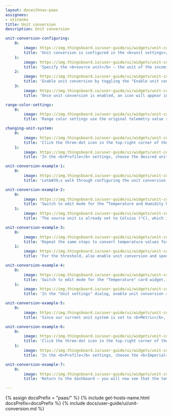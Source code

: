 ```yaml
---
layout: docwithnav-paas
assignees:
- stitenko
title: Unit conversion
description: Unit conversion

unit-conversion-configuring:
    0:
        image: https://img.thingsboard.io/user-guide/ui/widgets/unit-conversion/unit-conversion-configuring-1-pe.png
        title: 'Unit conversion is configured in the <b>unit settings</b> available in the <b>telemetry keys</b>, <b>Y-axis</b>, and <b>thresholds</b> configurations within the widget settings.'
    1:
        image: https://img.thingsboard.io/user-guide/ui/widgets/unit-conversion/unit-conversion-configuring-2-pe.png
        title: 'Specify the <b>source unit</b> — the unit of the incoming telemetry value received from the server to ensure correct conversion to the target unit.'
    2:
        image: https://img.thingsboard.io/user-guide/ui/widgets/unit-conversion/unit-conversion-configuring-3-pe.png
        title: 'Enable unit conversion by toggling the "Enable unit conversion" switch. The system will automatically suggest commonly used target units for each unit system (e.g., °C for Metric, °F for Imperial, and °C for Hybrid). However, you can override these by selecting different units from the dropdown list. After, click "<b>Apply</b>" to save the changes.'
    3:
        image: https://img.thingsboard.io/user-guide/ui/widgets/unit-conversion/unit-conversion-configuring-4-pe.png
        title: 'Once unit conversion is enabled, an icon will appear in the Unit field indicating that the feature is active.'

range-color-settings:
    0:
        image: https://img.thingsboard.io/user-guide/ui/widgets/unit-conversion/range-color-settings-1-pe.png
        title: 'Range color settings use the original telemetry value received from the server in its source units — before any unit conversion is applied.'

changing-unit-system:
    0:
        image: https://img.thingsboard.io/user-guide/ui/widgets/unit-conversion/changing-unit-system-1-pe.png
        title: 'Click the three-dot icon in the top-right corner of the screen and select "<b>Account</b>".'
    1:
        image: https://img.thingsboard.io/user-guide/ui/widgets/unit-conversion/changing-unit-system-2-pe.png
        title: 'In the <b>Profile</b> settings, choose the desired unit system from the dropdown list. Then, apply changes.'

unit-conversion-example-1:
    0:
        image: https://img.thingsboard.io/user-guide/ui/widgets/unit-conversion/unit-conversion-example-1-pe.png
        title: 'Let&#39;s walk through configuring the unit conversion feature using the <b>Temperature & Humidity dashboard</b> as an example. This dashboard contains widgets that display the <b>temperature</b> in degrees Celsius (<b>°C</b>) and <b>humidity</b> in percentage (<b>%</b>).'

unit-conversion-example-2:
    0:
        image: https://img.thingsboard.io/user-guide/ui/widgets/unit-conversion/unit-conversion-example-2-pe.png
        title: 'Switch to edit mode for the “Temperature and Humidity history” chart widget. First, configure the unit conversion for the "temperature" telemetry key: Click on the "Units" row in the "temperature" key field.'
    1:
        image: https://img.thingsboard.io/user-guide/ui/widgets/unit-conversion/unit-conversion-example-3-pe.png
        title: 'The source unit is already set to Celsius (°C), which is exactly what we need. To enable conversion, simply toggle on the “Enable unit conversion” option and specify the target unit for each unit system (e.g., °F for Imperial, °C for Metric and Hybrid). Then, click "Apply".'

unit-conversion-example-3:
    0:
        image: https://img.thingsboard.io/user-guide/ui/widgets/unit-conversion/unit-conversion-example-4-pe.png
        title: 'Repeat the same steps to convert temperature values for the Y-axis — enable unit conversion and specify the target units for each measurement system. Click "Apply".'
    1:
        image: https://img.thingsboard.io/user-guide/ui/widgets/unit-conversion/unit-conversion-example-5-pe.png
        title: 'For the threshold, also enable unit conversion and specify the target units for each unit system. Then, apply all changes.'

unit-conversion-example-4:
    0:
        image: https://img.thingsboard.io/user-guide/ui/widgets/unit-conversion/unit-conversion-example-6-pe.png
        title: 'Switch to edit mode for the "Temperature" card widget.'
    1:
        image: https://img.thingsboard.io/user-guide/ui/widgets/unit-conversion/unit-conversion-example-7-pe.png
        title: 'In the "Unit settings" dialog, enable unit conversion and provide the appropriate units for each unit system, just like before. Apply your changes and save the dashboard.'

unit-conversion-example-5:
    0:        
        image: https://img.thingsboard.io/user-guide/ui/widgets/unit-conversion/unit-conversion-example-8-pe.png
        title: 'Since our current unit system is set to <b>Metric</b>, temperature values are shown in Celsius (<b>°C</b>).'

unit-conversion-example-6:
    0:
        image: https://img.thingsboard.io/user-guide/ui/widgets/unit-conversion/unit-conversion-example-9-pe.png
        title: 'Click the three-dot icon in the top-right corner of the screen and select "<b>Account</b>".'
    1:
        image: https://img.thingsboard.io/user-guide/ui/widgets/unit-conversion/unit-conversion-example-10-pe.png
        title: 'In the <b>Profile</b> settings, choose the <b>Imperial</b> unit system from the dropdown list. Then, apply changes.'

unit-conversion-example-7:
    0:
        image: https://img.thingsboard.io/user-guide/ui/widgets/unit-conversion/unit-conversion-example-11-pe.png
        title: 'Return to the dashboard — you will now see that the temperature value, Y-axis labels, and threshold have been converted from Celsius to Fahrenheit according to the selected unit system.'

---
```


{% assign docsPrefix = "paas/" %}
{% include get-hosts-name.html docsPrefix=docsPrefix %}
{% include docs/user-guide/ui/unit-conversion.md %}